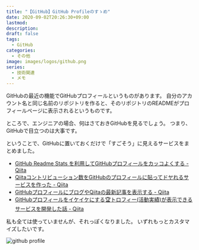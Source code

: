 ```yaml
---
title: "【GitHub】GitHub Profileのすゝめ"
date: 2020-09-02T20:26:30+09:00
lastmod:
description: 
draft: false
tags:
  - GitHub
categories:
  - その他
image: images/logos/github.png
series:
  - 技術関連
  - メモ
---
```


GitHubの最近の機能でGitHubプロフィールというものがあります。
自分のアカウント名と同じ名前のリポジトリを作ると、そのリポジトリのREADMEがプロフィールページに表示されるというものです。

ところで、エンジニアの場合、何はさておきGitHubを見るでしょう。
つまり、GitHubで目立つのは大事です。

ということで、GitHubに置いておくだけで「すごそう」に見えるサービスをまとめました。

- [GitHub Readme Stats を利用してGitHubプロフィールをカッコよくする \- Qiita](https://qiita.com/zizi4n5/items/f8076cb25bbf64a9bc1c)
- [Qiitaコントリビューション数をGitHubのプロフィールに貼ってドヤれるサービスを作った \- Qiita](https://qiita.com/mikkame/items/f2c60d9caf8a8e38ec50)
- [GitHubプロフィールにブログやQiitaの最新記事を表示する \- Qiita](https://qiita.com/sarisia/items/630d53cee7976e36faa3)
- [GitHubプロフィールをイケイケにする🏆トロフィー\(活動実績\)が表示できるサービスを開発した話 \- Qiita](https://qiita.com/ryo-ma/items/c6298020098cb631f46e)


私も全ては使っていませんが、それっぽくなりました。
いずれもっとカスタマイズしたいです。

![github profile](/images/posts/2020/0902-github.png)
